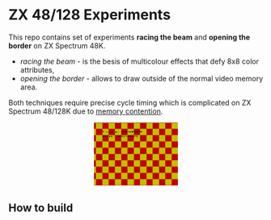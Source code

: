ZX 48/128 Experiments
=====

This repo contains set of experiments **racing the beam** and **opening the border** on ZX Spectrum 48K.
 - *racing the beam* - is the besis of multicolour effects that defy 8x8 color attributes,
 - *opening the border* - allows to draw outside of the normal video memory area.

Both techniques require precise cycle timing which is complicated on ZX Spectrum 48/128K due to [memory contention](https://sinclair.wiki.zxnet.co.uk/wiki/Contended_memory).

<p align="center" width="100%">
    <img width="33%" src="./screenshots/checkers.png">
</p>



## How to build
